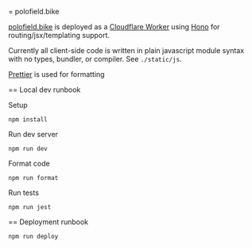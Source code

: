 = polofield.bike

[polofield.bike](https://polofield.bike) is deployed as a
[Cloudflare Worker](https://developers.cloudflare.com/workers/)
using [Hono](https://hono.dev/) for routing/jsx/templating support.

Currently all client-side code is written in plain javascript module
syntax with no types, bundler, or compiler. See `./static/js`.

[Prettier](https://prettier.io) is used for formatting

== Local dev runbook

Setup

```
npm install
```

Run dev server

```
npm run dev
```

Format code

```
npm run format
```

Run tests

```
npm run jest
```

== Deployment runbook

```
npm run deploy
```
